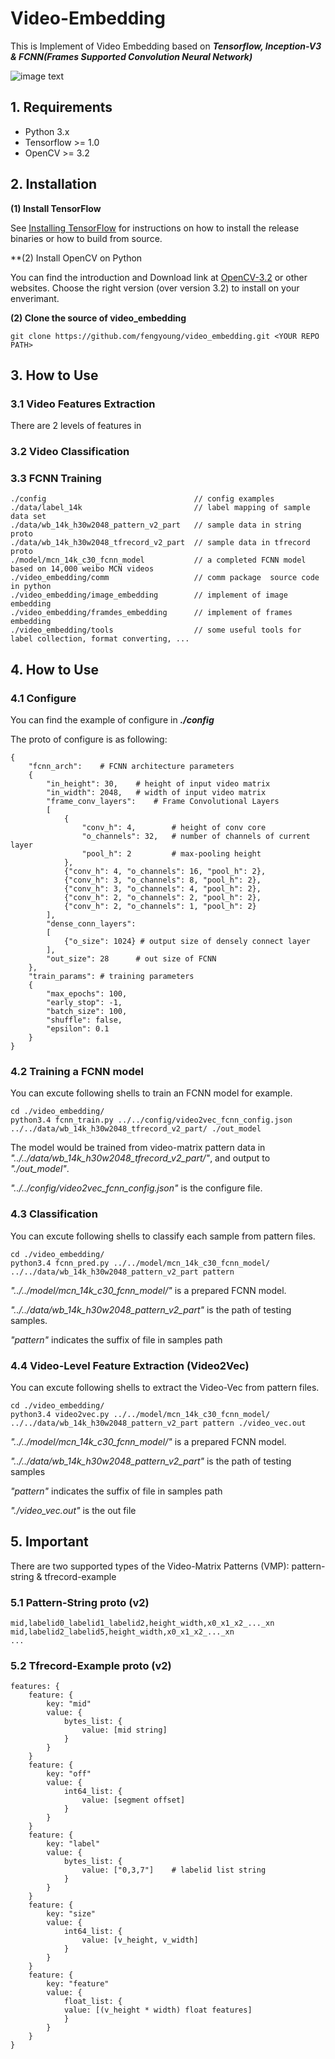 # Video-Embedding

This is Implement of Video Embedding based on ***Tensorflow, Inception-V3 & FCNN(Frames Supported Convolution Neural Network)*** 

![image text](https://raw.githubusercontent.com/fengyoung/video_embedding/master/pic/video_embedding_01.jpeg)

## 1. Requirements

- Python 3.x
- Tensorflow >= 1.0
- OpenCV >= 3.2

## 2. Installation

**(1) Install TensorFlow**

See [Installing TensorFlow](https://www.tensorflow.org/install/) for instructions on how to install the release binaries or how to build from source.

**(2) Install OpenCV on Python

You can find the introduction and Download link at [OpenCV-3.2](http://opencv.org/opencv-3-2.html) or other websites. Choose the right version (over version 3.2) to install on your enverimant. 

**(2) Clone the source of video_embedding**

```
git clone https://github.com/fengyoung/video_embedding.git <YOUR REPO PATH>
```

## 3. How to Use

### 3.1 Video Features Extraction
There are 2 levels of features in 

### 3.2 Video Classification

### 3.3 FCNN Training









```
./config	                       		 // config examples
./data/label_14k                         // label mapping of sample data set
./data/wb_14k_h30w2048_pattern_v2_part   // sample data in string proto
./data/wb_14k_h30w2048_tfrecord_v2_part  // sample data in tfrecord proto
./model/mcn_14k_c30_fcnn_model           // a completed FCNN model based on 14,000 weibo MCN videos
./video_embedding/comm                   // comm package  source code in python 
./video_embedding/image_embedding		 // implement of image embedding
./video_embedding/framdes_embedding		 // implement of frames embedding
./video_embedding/tools                  // some useful tools for label collection, format converting, ...
```

## 4. How to Use

### 4.1 Configure

You can find the example of configure in ***./config***

The proto of configure is as following: 

```
{
	"fcnn_arch":	# FCNN architecture parameters 
	{
		"in_height": 30,	# height of input video matrix  
		"in_width": 2048,	# width of input video matrix  
		"frame_conv_layers":	# Frame Convolutional Layers 
		[
			{ 
				"conv_h": 4,		# height of conv core 
				"o_channels": 32,	# number of channels of current layer
				"pool_h": 2			# max-pooling height
			},
			{"conv_h": 4, "o_channels": 16, "pool_h": 2},
			{"conv_h": 3, "o_channels": 8, "pool_h": 2},
			{"conv_h": 3, "o_channels": 4, "pool_h": 2},
			{"conv_h": 2, "o_channels": 2, "pool_h": 2},
			{"conv_h": 2, "o_channels": 1, "pool_h": 2}
		],
		"dense_conn_layers":
		[
			{"o_size": 1024} # output size of densely connect layer
		],
		"out_size": 28		# out size of FCNN
	},
	"train_params":	# training parameters
	{
		"max_epochs": 100, 
		"early_stop": -1,
		"batch_size": 100,
		"shuffle": false,
		"epsilon": 0.1 
	}
}
```


### 4.2 Training a FCNN model

You can excute following shells to train an FCNN model for example. 

```
cd ./video_embedding/
python3.4 fcnn_train.py ../../config/video2vec_fcnn_config.json ../../data/wb_14k_h30w2048_tfrecord_v2_part/ ./out_model 
```

The model would be trained from video-matrix pattern data in *"../../data/wb_14k_h30w2048_tfrecord_v2_part/"*, and output to *"./out_model"*.

*"../../config/video2vec_fcnn_config.json"* is the configure file. 



### 4.3 Classification

You can excute following shells to classify each sample from pattern files. 

```
cd ./video_embedding/
python3.4 fcnn_pred.py ../../model/mcn_14k_c30_fcnn_model/ ../../data/wb_14k_h30w2048_pattern_v2_part pattern
```

*"../../model/mcn_14k_c30_fcnn_model/"* is a prepared FCNN model. 

*"../../data/wb_14k_h30w2048_pattern_v2_part"* is the path of testing samples. 

*"pattern"* indicates the suffix of file in samples path


### 4.4 Video-Level Feature Extraction (Video2Vec)

You can excute following shells to extract the Video-Vec from pattern files. 

```
cd ./video_embedding/
python3.4 video2vec.py ../../model/mcn_14k_c30_fcnn_model/ ../../data/wb_14k_h30w2048_pattern_v2_part pattern ./video_vec.out
```

*"../../model/mcn_14k_c30_fcnn_model/"* is a prepared FCNN model. 

*"../../data/wb_14k_h30w2048_pattern_v2_part"* is the path of testing samples

*"pattern"* indicates the suffix of file in samples path

*"./video_vec.out"* is the out file 


## 5. Important

There are two supported types of the Video-Matrix Patterns (VMP): pattern-string & tfrecord-example 

### 5.1 Pattern-String proto (v2)

```
mid,labelid0_labelid1_labelid2,height_width,x0_x1_x2_..._xn
mid,labelid2_labelid5,height_width,x0_x1_x2_..._xn
...
```

### 5.2 Tfrecord-Example proto (v2)


```
features: {
	feature: {
		key: "mid"
		value: {
			bytes_list: {
				value: [mid string]
			}
		}
	}
	feature: {
		key: "off"
		value: {
			int64_list: {
				value: [segment offset] 
			}
		}
	}
	feature: {
		key: "label"
		value: {
			bytes_list: {
				value: ["0,3,7"]    # labelid list string 
			}
		}
	}
	feature: {
		key: "size"
		value: {
			int64_list: {
				value: [v_height, v_width]
			}
		}
	}
	feature: {
		key: "feature"
		value: {
			float_list: {
			value: [(v_height * width) float features]
			}
		}
	}
}
```

